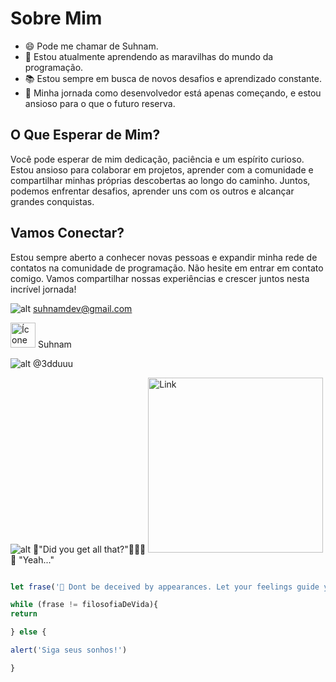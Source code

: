 # Sobre Mim

- 😄 Pode me chamar de Suhnam.
- 🌱 Estou atualmente aprendendo as maravilhas do mundo da programação.
- 📚 Estou sempre em busca de novos desafios e aprendizado constante.
- 🚀 Minha jornada como desenvolvedor está apenas começando, e estou ansioso para o que o futuro reserva.

## O Que Esperar de Mim?

Você pode esperar de mim dedicação, paciência e um espírito curioso. Estou ansioso para colaborar em projetos, aprender com a comunidade e compartilhar minhas próprias descobertas ao longo do caminho. Juntos, podemos enfrentar desafios, aprender uns com os outros e alcançar grandes conquistas.

## Vamos Conectar?

Estou sempre aberto a conhecer novas pessoas e expandir minha rede de contatos na comunidade de programação. Não hesite em entrar em contato comigo. Vamos compartilhar nossas experiências e crescer juntos nesta incrível jornada!

![alt](https://media.discordapp.net/attachments/1162873756096671765/1162896583768154233/icons8-email-100.png?ex=653d9ad7&is=652b25d7&hm=706e9ffccb91c3e74cdd0af86d976e085b089401c8447a28c9f615dbe37b340a&=&width=40&height=40 "Title") suhnamdev@gmail.com

<img src="https://media.discordapp.net/attachments/1162873756096671765/1162889165856329768/icons8-discord-100_1.png?ex=653d93ee&is=652b1eee&hm=72760996638172df87c8e4735fb3e53e62512cc40cde4561d1452d1fb57d4abb&=&width=125&height=125" alt="Ícone Pequeno" width="40" height="40"> Suhnam

![alt](https://media.discordapp.net/attachments/1162873756096671765/1162896553543995464/icons8-insta-64.png?ex=653d9acf&is=652b25cf&hm=3710601bbd092e52c7ca1df9c17d87fa96698478eb28e05d000638dbe051a877&=&width=40&height=40 "Title") @3dduuu

![alt](https://media.discordapp.net/attachments/1162873756096671765/1162916630498656346/320.png?ex=653dad82&is=652b3882&hm=e34474cef5d262720207f04647e0d4ee6523da2501a429d308b289c8f18bfc4b&=&width=400&height=377 "Title")  💭"Did you get all that?"🔹🔹🔹   <img src=https://64.media.tumblr.com/9b8762ef5d2d4af30ced6af0af93d2a7/1c0828b744bf0410-71/s540x810/516e3adf2e2faf2325846c8c4a14eaee5411f32d.gif alt="Link" weigth="280" height="280">  💭 "Yeah..."
```javaScript

let frase('🌙 Dont be deceived by appearances. Let your feelings guide you and the true path will open before you')

while (frase != filosofiaDeVida){
return

} else {

alert('Siga seus sonhos!')

}

```
